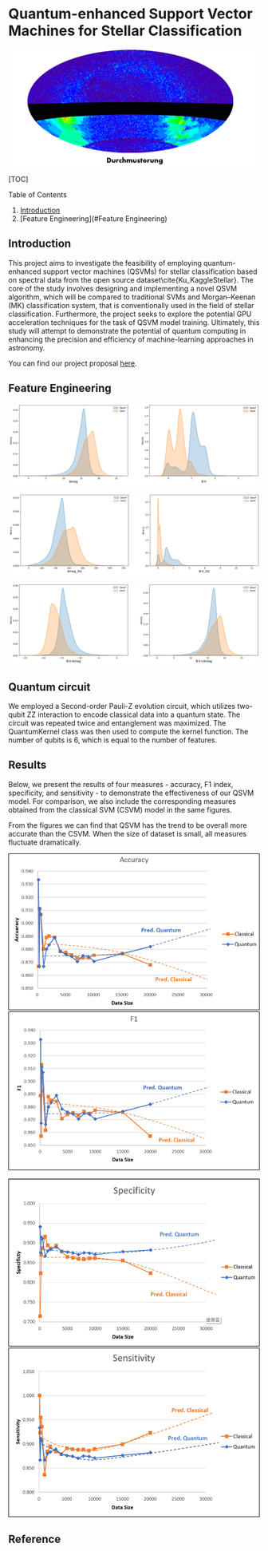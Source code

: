# Quantum-enhanced Support Vector Machines for Stellar Classification

![Logo](durchmusterung.png)

[TOC]

Table of Contents

1. [Introduction](#introduction)
2. [Feature Engineering](#Feature Engineering)

## Introduction

This project aims to investigate the feasibility of employing quantum-enhanced support vector machines (QSVMs) for stellar classification based on spectral data from the open source dataset\cite{Ku_KaggleStellar}. The core of the study involves designing and implementing a novel QSVM algorithm, which will be compared to traditional SVMs and Morgan–Keenan (MK) classification system, that is conventionally used in the field of stellar classification. Furthermore, the project seeks to explore the potential GPU acceleration techniques for the task of QSVM model training. Ultimately, this study will attempt to demonstrate the potential of quantum computing in enhancing the precision and efficiency of machine-learning approaches in astronomy.

You can find our project proposal [here](./QHack_Project_Proposal_2023.pdf).

## Feature Engineering

![relation1](./assets/relation1.png)

![relation2](./assets/relation2.png)

![relation3](./assets/relation3.png)



## Quantum circuit

We employed a Second-order Pauli-Z evolution circuit, which utilizes two-qubit ZZ interaction to encode classical data into a quantum state. The circuit was repeated twice and entanglement was maximized. The QuantumKernel class was then used to compute the kernel function. The number of qubits is 6, which is equal to the number of features.

## Results

Below, we present the results of four measures - accuracy, F1 index, specificity, and sensitivity - to demonstrate the effectiveness of our QSVM model. For comparison, we also include the corresponding measures obtained from the classical SVM (CSVM) model in the same figures.

From the figures we can find that QSVM has the trend to be overall more accurate than the CSVM. When the size of dataset is small, all measures fluctuate dramatically. 

<img src="./assets/accuracy_qsvm.png" alt="accuracy_qsvm"  /><img src="./assets/f1_qsvm.png" alt="f1_qsvm"  />



<img src="./assets/specificty_qsvm.png" alt="specificty_qsvm"  />

<img src="./assets/sensitivty_qsvm.png" alt="sensitivty_qsvm"  />

## Reference

